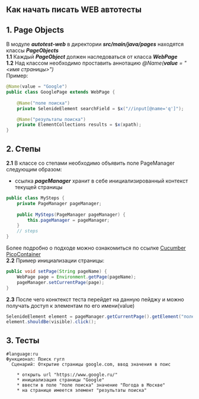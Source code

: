 ## Как начать писать WEB автотесты
## 1.  Page Objects
В модуле ***autotest-web*** в директории ***src/main/java/pages*** находятся классы ***PageObjects***<br/>
**1.1** Каждый ***PageObject*** должен наследоваться от класса ***WebPage***<br/>
**1.2** Над классом необходимо проставить аннотацию *@Name(**value** = "<имя страницы>")*<br/>
Пример:<br/>
```java
@Name(value = "Google")
public class GooglePage extends WebPage {
    
    @Name("поле поиска") 
    private SelenideElement searchField = $x("//input[@name='q']");

    @Name("результаты поиска")
    private ElementCollections results = $x(xpath);
}
```
## 2. Степы
**2.1** В классе со степами необходимо объявить поле PageManager следующим образом:<br/>
* ссылка ***pageManager*** хранит в себе инициализированный контекст текущей страницы<br/>
```java
public class MySteps {
    private PageManager pageManager;
		
    public MySteps(PageManager pageManager) {  
	    this.pageManager = pageManager;  
    }
    // steps
}
```
Более подробно о подходе можно ознакомиться по ссылке [Cucumber PicoContainer](https://cucumber.io/docs/cucumber/state/) <br/>
**2.2** Пример инициализации страницы:
```java
public void setPage(String pageName) {
    WebPage page = Environment.getPage(pageName);
    pageManager.setCurrentPage(page);
}
```
**2.3** После чего конктекст теста перейдет на данную пейджу и можно получать доступ к элементам по его имени(value)<br/>
```java
SelenideElement element = pageManager.getCurrentPage().getElement("поле поиска");
element.shouldBe(visible).click();
```

## 3. Тесты

```gherkin
#language:ru
Функционал: Поиск гугл
  Сценарий: Открытие страницы google.com, ввод значения в поис

    * открыть url "https://www.google.ru/"
    * инициализация страницы "Google"
    * ввести в поле "поле поиска" значение "Погода в Москве"
    * на странице имеется элемент "результаты поиска"
```